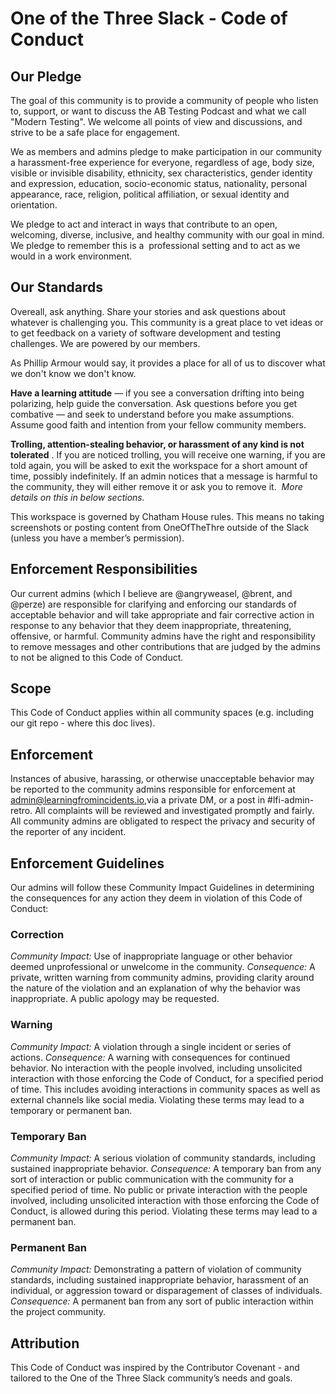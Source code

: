 # One of the Three Slack - Code of Conduct

## Our Pledge

The goal of this community is to provide a community of people who listen to, support, or want to discuss the AB Testing Podcast and what we call "Modern Testing". We welcome all points of view and discussions, and strive to be a safe place for engagement.

We as members and admins pledge to make participation in our community a harassment-free experience for everyone, regardless of age, body size, visible or invisible disability, ethnicity, sex characteristics, gender identity and expression, education, socio-economic status, nationality, personal appearance, race, religion, political affiliation, or sexual identity and orientation.

We pledge to act and interact in ways that contribute to an open, welcoming, diverse, inclusive, and healthy community with our goal in mind. We pledge to remember this is a ​ professional setting ​and to act as we would in a work environment.

## Our Standards

Overeall, ask anything. Share your stories and ask questions about whatever is challenging you. This community is a great place to vet ideas or to get feedback on a variety of software development and testing challenges. We are powered by our members.

As Phillip Armour would say, it provides a place for all of us to discover what we don't know we don't know.

**Have a learning attitude** ​— if you see a conversation drifting into being polarizing, help guide the conversation. Ask questions before you get combative — and seek to understand before you make assumptions. Assume good faith and intention from your fellow community members. 

**Trolling, attention-stealing behavior, or harassment of any kind is not tolerated** ​. If you are noticed trolling, you will receive one warning, if you are told again, you will be asked to exit the workspace for a short amount of time, possibly indefinitely. If an admin notices that a message is harmful to the community, they will either remove it or ask you to remove it. ​ _More details on this in below sections._

This workspace is governed by ​Chatham House rules​. This means no taking screenshots or posting content from OneOfTheThre outside of the Slack (unless you have a member’s permission). 

## Enforcement Responsibilities

Our current admins (which I believe are @angryweasel, @brent, and @perze) are responsible for clarifying and enforcing our standards of acceptable behavior and will take appropriate and fair corrective action in response to any behavior that they deem inappropriate, threatening, offensive, or harmful. Community admins have the right and responsibility to remove messages and other contributions that are judged by the admins to not be aligned to this Code of Conduct.

## Scope

This Code of Conduct applies within all community spaces (e.g. including our git repo - where this doc lives).

## Enforcement

Instances of abusive, harassing, or otherwise unacceptable behavior may be reported to the community admins responsible for enforcement at admin@learningfromincidents.io​, ​via a private DM, or a post in #lfi-admin-retro​. ​All complaints will be reviewed and investigated promptly and fairly. All community admins are obligated to respect the privacy and security of the reporter of any incident.

## Enforcement Guidelines

Our admins will follow these Community Impact Guidelines in determining the consequences for any action they deem in violation of this Code of Conduct:

### Correction

*Community Impact:* Use of inappropriate language or other behavior deemed unprofessional or unwelcome in the community.
*Consequence:* A private, written warning from community admins, providing clarity around the nature of the violation and an explanation of why the behavior was inappropriate. A public apology may be requested.

### Warning

*Community Impact:* A violation through a single incident or series of actions.
*Consequence:* A warning with consequences for continued behavior. No interaction with the people involved, including unsolicited interaction with those enforcing the Code of Conduct, for a specified period of time. This includes avoiding interactions in community spaces as well as external channels like social media. Violating these terms may lead to a temporary or permanent ban.

### Temporary Ban

*Community Impact:* A serious violation of community standards, including sustained inappropriate behavior.
*Consequence:* A temporary ban from any sort of interaction or public communication with the community for a specified period of time. No public or private interaction with the people involved, including unsolicited interaction with those enforcing the Code of Conduct, is allowed during this period. Violating these terms may lead to a permanent ban.

### Permanent Ban

*Community Impact:* Demonstrating a pattern of violation of community standards, including sustained inappropriate behavior, harassment of an individual, or aggression toward or disparagement of classes of individuals.
*Consequence:* A permanent ban from any sort of public interaction within the project community.

## Attribution

This Code of Conduct was inspired by the ​Contributor Covenant​ - and tailored to the One of the Three Slack community’s needs and goals.